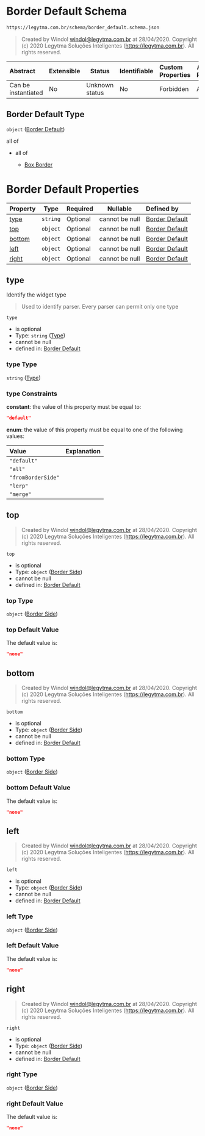 # Border Default Schema

```txt
https://legytma.com.br/schema/border_default.schema.json
```




> Created by Windol [windol@legytma.com.br](mailto:windol@legytma.com.br) at 28/04/2020.
> Copyright (c) 2020 Legytma Soluções Inteligentes (<https://legytma.com.br>). All rights reserved.
>

| Abstract            | Extensible | Status         | Identifiable | Custom Properties | Additional Properties | Access Restrictions | Defined In                                                                                |
| :------------------ | ---------- | -------------- | ------------ | :---------------- | --------------------- | ------------------- | ----------------------------------------------------------------------------------------- |
| Can be instantiated | No         | Unknown status | No           | Forbidden         | Allowed               | none                | [border_default.schema.json](../schema/border_default.schema.json "open original schema") |

## Border Default Type

`object` ([Border Default](border_default.md))

all of

-   all of

    -   [Box Border](border-allof-box-border.md "check type definition")

# Border Default Properties

| Property          | Type     | Required | Nullable       | Defined by                                                                                                                                 |
| :---------------- | -------- | -------- | -------------- | :----------------------------------------------------------------------------------------------------------------------------------------- |
| [type](#type)     | `string` | Optional | cannot be null | [Border Default](border_default-properties-type.md "https&#x3A;//legytma.com.br/schema/border_default.schema.json#/properties/type")       |
| [top](#top)       | `object` | Optional | cannot be null | [Border Default](border_default-properties-border-side.md "https&#x3A;//legytma.com.br/schema/border_side.schema.json#/properties/top")    |
| [bottom](#bottom) | `object` | Optional | cannot be null | [Border Default](border_default-properties-border-side.md "https&#x3A;//legytma.com.br/schema/border_side.schema.json#/properties/bottom") |
| [left](#left)     | `object` | Optional | cannot be null | [Border Default](border_default-properties-border-side.md "https&#x3A;//legytma.com.br/schema/border_side.schema.json#/properties/left")   |
| [right](#right)   | `object` | Optional | cannot be null | [Border Default](border_default-properties-border-side.md "https&#x3A;//legytma.com.br/schema/border_side.schema.json#/properties/right")  |

## type

Identify the widget type


> Used to identify parser. Every parser can permit only one type
>

`type`

-   is optional
-   Type: `string` ([Type](border_default-properties-type.md))
-   cannot be null
-   defined in: [Border Default](border_default-properties-type.md "https&#x3A;//legytma.com.br/schema/border_default.schema.json#/properties/type")

### type Type

`string` ([Type](border_default-properties-type.md))

### type Constraints

**constant**: the value of this property must be equal to:

```json
"default"
```

**enum**: the value of this property must be equal to one of the following values:

| Value              | Explanation |
| :----------------- | ----------- |
| `"default"`        |             |
| `"all"`            |             |
| `"fromBorderSide"` |             |
| `"lerp"`           |             |
| `"merge"`          |             |

## top




> Created by Windol [windol@legytma.com.br](mailto:windol@legytma.com.br) at 28/04/2020.
> Copyright (c) 2020 Legytma Soluções Inteligentes (<https://legytma.com.br>). All rights reserved.
>

`top`

-   is optional
-   Type: `object` ([Border Side](border_default-properties-border-side.md))
-   cannot be null
-   defined in: [Border Default](border_default-properties-border-side.md "https&#x3A;//legytma.com.br/schema/border_side.schema.json#/properties/top")

### top Type

`object` ([Border Side](border_default-properties-border-side.md))

### top Default Value

The default value is:

```json
"none"
```

## bottom




> Created by Windol [windol@legytma.com.br](mailto:windol@legytma.com.br) at 28/04/2020.
> Copyright (c) 2020 Legytma Soluções Inteligentes (<https://legytma.com.br>). All rights reserved.
>

`bottom`

-   is optional
-   Type: `object` ([Border Side](border_default-properties-border-side.md))
-   cannot be null
-   defined in: [Border Default](border_default-properties-border-side.md "https&#x3A;//legytma.com.br/schema/border_side.schema.json#/properties/bottom")

### bottom Type

`object` ([Border Side](border_default-properties-border-side.md))

### bottom Default Value

The default value is:

```json
"none"
```

## left




> Created by Windol [windol@legytma.com.br](mailto:windol@legytma.com.br) at 28/04/2020.
> Copyright (c) 2020 Legytma Soluções Inteligentes (<https://legytma.com.br>). All rights reserved.
>

`left`

-   is optional
-   Type: `object` ([Border Side](border_default-properties-border-side.md))
-   cannot be null
-   defined in: [Border Default](border_default-properties-border-side.md "https&#x3A;//legytma.com.br/schema/border_side.schema.json#/properties/left")

### left Type

`object` ([Border Side](border_default-properties-border-side.md))

### left Default Value

The default value is:

```json
"none"
```

## right




> Created by Windol [windol@legytma.com.br](mailto:windol@legytma.com.br) at 28/04/2020.
> Copyright (c) 2020 Legytma Soluções Inteligentes (<https://legytma.com.br>). All rights reserved.
>

`right`

-   is optional
-   Type: `object` ([Border Side](border_default-properties-border-side.md))
-   cannot be null
-   defined in: [Border Default](border_default-properties-border-side.md "https&#x3A;//legytma.com.br/schema/border_side.schema.json#/properties/right")

### right Type

`object` ([Border Side](border_default-properties-border-side.md))

### right Default Value

The default value is:

```json
"none"
```
